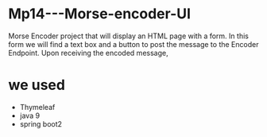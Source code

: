 # Mp14---Morse-encoder-UI

Morse Encoder project that will display an HTML page with a form. In this form we will find a text box and a button to post the message to the Encoder Endpoint. Upon receiving the encoded message, 

# we used 
<ul>
<li>Thymeleaf
<li>java 9
<li>spring boot2
</ul>